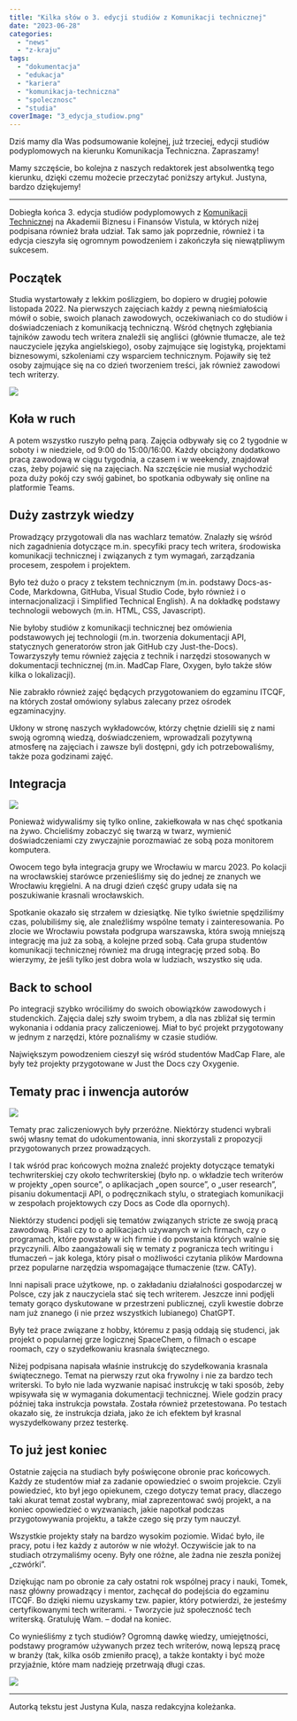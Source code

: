 ```yaml
---
title: "Kilka słów o 3. edycji studiów z Komunikacji technicznej"
date: "2023-06-28"
categories:
  - "news"
  - "z-kraju"
tags:
  - "dokumentacja"
  - "edukacja"
  - "kariera"
  - "komunikacja-techniczna"
  - "spolecznosc"
  - "studia"
coverImage: "3_edycja_studiow.png"
---
```


Dziś mamy dla Was podsumowanie kolejnej, już trzeciej, edycji studiów podyplomowych na kierunku Komunikacja Techniczna. Zapraszamy!

Mamy szczęście, bo kolejna z naszych redaktorek jest absolwentką tego kierunku, dzięki czemu możecie przeczytać poniższy artykuł. Justyna, bardzo dziękujemy!

---

Dobiegła końca 3. edycja studiów podyplomowych z [Komunikacji Technicznej](https://vistula.edu.pl/kierunki-studiow/komunikacja-techniczna) na Akademii Biznesu i Finansów Vistula, w których niżej podpisana również brała udział. Tak samo jak poprzednie, również i ta edycja cieszyła się ogromnym powodzeniem i zakończyła się niewątpliwym sukcesem.

## Początek

Studia wystartowały z lekkim poślizgiem, bo dopiero w drugiej połowie listopada 2022. Na pierwszych zajęciach każdy z pewną nieśmiałością mówił o sobie, swoich planach zawodowych, oczekiwaniach co do studiów i doświadczeniach z komunikacją techniczną. Wśród chętnych zgłębiania tajników zawodu tech writera znaleźli się angliści (głównie tłumacze, ale też nauczyciele języka angielskiego), osoby zajmujące się logistyką, projektami biznesowymi, szkoleniami czy wsparciem technicznym. Pojawiły się też osoby zajmujące się na co dzień tworzeniem treści, jak również zawodowi tech writerzy.

![](images/zdjecie1.jpg)

## Koła w ruch

A potem wszystko ruszyło pełną parą. Zajęcia odbywały się co 2 tygodnie w soboty i w niedziele, od 9:00 do 15:00/16:00. Każdy obciążony dodatkowo pracą zawodową w ciągu tygodnia, a czasem i w weekendy, znajdował czas, żeby pojawić się na zajęciach. Na szczęście nie musiał wychodzić poza duży pokój czy swój gabinet, bo spotkania odbywały się online na platformie Teams.

## Duży zastrzyk wiedzy

Prowadzący przygotowali dla nas wachlarz tematów. Znalazły się wśród nich zagadnienia dotyczące m.in. specyfiki pracy tech writera, środowiska komunikacji technicznej i związanych z tym wymagań, zarządzania procesem, zespołem i projektem.

Było też dużo o pracy z tekstem technicznym (m.in. podstawy Docs-as-Code, Markdowna, GitHuba, Visual Studio Code, było również i o internacjonalizacji i Simplified Technical English). A na dokładkę podstawy technologii webowych (m.in. HTML, CSS, Javascript).

Nie byłoby studiów z komunikacji technicznej bez omówienia podstawowych jej technologii (m.in. tworzenia dokumentacji API, statycznych generatorów stron jak GitHub czy Just-the-Docs). Towarzyszyły temu również zajęcia z technik i narzędzi stosowanych w dokumentacji technicznej (m.in. MadCap Flare, Oxygen, było także słów kilka o lokalizacji).

Nie zabrakło również zajęć będących przygotowaniem do egzaminu ITCQF, na których został omówiony sylabus zalecany przez ośrodek egzaminacyjny.

Ukłony w stronę naszych wykładowców, którzy chętnie dzielili się z nami swoją ogromną wiedzą, doświadczeniem, wprowadzali pozytywną atmosferę na zajęciach i zawsze byli dostępni, gdy ich potrzebowaliśmy, także poza godzinami zajęć.

## Integracja

![](images/zdjecie2.jpg)

Ponieważ widywaliśmy się tylko online, zakiełkowała w nas chęć spotkania na żywo. Chcieliśmy zobaczyć się twarzą w twarz, wymienić doświadczeniami czy zwyczajnie porozmawiać ze sobą poza monitorem komputera.

Owocem tego była integracja grupy we Wrocławiu w marcu 2023. Po kolacji na wrocławskiej starówce przenieśliśmy się do jednej ze znanych we Wrocławiu kręgielni. A na drugi dzień część grupy udała się na poszukiwanie krasnali wrocławskich.

Spotkanie okazało się strzałem w dziesiątkę. Nie tylko świetnie spędziliśmy czas, polubiliśmy się, ale znaleźliśmy wspólne tematy i zainteresowania. Po zlocie we Wrocławiu powstała podgrupa warszawska, która swoją mniejszą integrację ma już za sobą, a kolejne przed sobą. Cała grupa studentów komunikacji technicznej również ma drugą integrację przed sobą. Bo wierzymy, że jeśli tylko jest dobra wola w ludziach, wszystko się uda.

## Back to school

Po integracji szybko wróciliśmy do swoich obowiązków zawodowych i studenckich. Zajęcia dalej szły swoim trybem, a dla nas zbliżał się termin wykonania i oddania pracy zaliczeniowej. Miał to być projekt przygotowany w jednym z narzędzi, które poznaliśmy w czasie studiów.

Największym powodzeniem cieszył się wśród studentów MadCap Flare, ale były też projekty przygotowane w Just the Docs czy Oxygenie.

## Tematy prac i inwencja autorów

![](images/zdjecie_3.jpg)

Tematy prac zaliczeniowych były przeróżne. Niektórzy studenci wybrali swój własny temat do udokumentowania, inni skorzystali z propozycji przygotowanych przez prowadzących.

I tak wśród prac końcowych można znaleźć projekty dotyczące tematyki techwriterskiej czy około techwriterskiej (było np. o wkładzie tech writerów w projekty „open source”, o aplikacjach „open source”, o „user research”, pisaniu dokumentacji API, o podręcznikach stylu, o strategiach komunikacji w zespołach projektowych czy Docs as Code dla opornych).

Niektórzy studenci podjęli się tematów związanych stricte ze swoją pracą zawodową. Pisali czy to o aplikacjach używanych w ich firmach, czy o programach, które powstały w ich firmie i do powstania których walnie się przyczynili. Albo zaangażowali się w tematy z pogranicza tech writingu i tłumaczeń – jak kolega, który pisał o możliwości czytania plików Mardowna przez popularne narzędzia wspomagające tłumaczenie (tzw. CATy).

Inni napisali prace użytkowe, np. o zakładaniu działalności gospodarczej w Polsce, czy jak z nauczyciela stać się tech writerem. Jeszcze inni podjęli tematy gorąco dyskutowane w przestrzeni publicznej, czyli kwestie dobrze nam już znanego (i nie przez wszystkich lubianego) ChatGPT.

Były też prace związane z hobby, któremu z pasją oddają się studenci, jak projekt o popularnej grze logicznej SpaceChem, o filmach o escape roomach, czy o szydełkowaniu krasnala świątecznego.

Niżej podpisana napisała właśnie instrukcję do szydełkowania krasnala świątecznego. Temat na pierwszy rzut oka frywolny i nie za bardzo tech writerski. To było nie lada wyzwanie napisać instrukcję w taki sposób, żeby wpisywała się w wymagania dokumentacji technicznej. Wiele godzin pracy później taka instrukcja powstała. Została również przetestowana. Po testach okazało się, że instrukcja działa, jako że ich efektem był krasnal wyszydełkowany przez testerkę.

## To już jest koniec

Ostatnie zajęcia na studiach były poświęcone obronie prac końcowych. Każdy ze studentów miał za zadanie opowiedzieć o swoim projekcie. Czyli powiedzieć, kto był jego opiekunem, czego dotyczy temat pracy, dlaczego taki akurat temat został wybrany, miał zaprezentować swój projekt, a na koniec opowiedzieć o wyzwaniach, jakie napotkał podczas przygotowywania projektu, a także czego się przy tym nauczył.

Wszystkie projekty stały na bardzo wysokim poziomie. Widać było, ile pracy, potu i łez każdy z autorów w nie włożył. Oczywiście jak to na studiach otrzymaliśmy oceny. Były one różne, ale żadna nie zeszła poniżej „czwórki”.

Dziękując nam po obronie za cały ostatni rok wspólnej pracy i nauki, Tomek, nasz główny prowadzący i mentor, zachęcał do podejścia do egzaminu ITCQF. Bo dzięki niemu uzyskamy tzw. papier, który potwierdzi, że jesteśmy certyfikowanymi tech writerami. - Tworzycie już społeczność tech writerską. Gratuluję Wam. – dodał na koniec.

Co wynieśliśmy z tych studiów? Ogromną dawkę wiedzy, umiejętności, podstawy programów używanych przez tech writerów, nową lepszą pracę w branży (tak, kilka osób zmieniło pracę), a także kontakty i być może przyjaźnie, które mam nadzieję przetrwają długi czas.

![](images/zdjecie_4.jpg)

---

Autorką tekstu jest Justyna Kula, nasza redakcyjna koleżanka.
